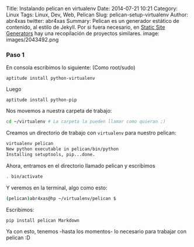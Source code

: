 Title: Instalando pelican en virtualenv
Date: 2014-07-21 10:21
Category: Linux
Tags: Linux, Dev, Web, Pelican
Slug: pelican-setup-virtualenv
Author: abr4xas
twitter: abr4xas
Summary: Pelican es un generador estático de contenido, al estilo de Jekyll. Por si fuera necesario, en [Static Site Generators](http://staticsitegenerators.net/) hay una recopilación de proyectos similares.
image: images/2043492.png

### Paso 1

En consola escribimos lo siguiente: (Como root/sudo)

```
aptitude install python-virtualenv
```

Luego

```
aptitude install python-pip
```
Nos movemos a nuestra carpeta de trabajo:

```bash
cd ~/virtualenv # La carpeta la pueden llamar como quieran ;)
```
Creamos un directorio de trabajo con ```virtualenv``` para nuestro pelican:

```bash
virtualenv pelican
New python executable in pelican/bin/python
Installing setuptools, pip...done.

```

Ahora, entramos en el directorio llamado pelican y escribimos
```bash
. bin/activate
```

Y veremos en la terminal, algo como esto:
```bash
(pelican)abr4xas@hp ~/virtualenv/pelican $
```

Escribimos:
```bash
pip install pelican Markdown
```

Ya con esto, tenemos -hasta los momentos- lo necesario para trabajar con pelican :D
